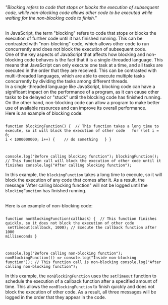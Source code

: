 _"Blocking refers to code that stops or blocks the execution of subsequent code, while non-blocking code allows other code to be executed while waiting for the non-blocking code to finish."_

<br/>
In JavaScript, the term "blocking" refers to code that stops or blocks the execution of further code until it has finished running. This can be contrasted with "non-blocking" code, which allows other code to run concurrently and does not block the execution of subsequent code.

<br/>
One of the key aspects of JavaScript that affects how blocking and non-blocking code behaves is the fact that it is a single-threaded language. This means that JavaScript can only execute one task at a time, and all tasks are executed in the order that they are received. This can be contrasted with multi-threaded languages, which are able to execute multiple tasks concurrently by dividing the tasks among different threads.

<br/>
In a single-threaded language like JavaScript, blocking code can have a significant impact on the performance of a program, as it can cause other tasks to be delayed or "stuck" until the blocking code has finished running. On the other hand, non-blocking code can allow a program to make better use of available resources and can improve its overall performance.

<br/>
Here is an example of blocking code:

<Code language='javascript'>

function blockingFunction() {
&nbsp;// This function takes a long time to execute, so it will block the execution of other code
&nbsp;&nbsp;for (let i = 0; i < 1000000000; i++) {
&nbsp;&nbsp;&nbsp;// do something
&nbsp;&nbsp;}
}

console.log("Before calling blocking function");
blockingFunction(); // This function call will block the execution of other code until it finishes
console.log("After calling blocking function");
</Code>

In this example, the `blockingFunction` takes a long time to execute, so it will block the execution of any code that comes after it. As a result, the message "After calling blocking function" will not be logged until the `blockingFunction` has finished running.

<br/>
Here is an example of non-blocking code:

<Code language='javascript'>

function nonBlockingFunction(callback) {
&nbsp;// This function finishes quickly, so it does not block the execution of other code
&nbsp;setTimeout(callback, 1000); // Execute the callback function after 1000 milliseconds
}

console.log("Before calling non-blocking function");
nonBlockingFunction(() => console.log("Inside non-blocking function")); // This function call is non-blocking
console.log("After calling non-blocking function");
</Code>

In this example, the `nonBlockingFunction` uses the `setTimeout` function to schedule the execution of a callback function after a specified amount of time. This allows the `nonBlockingFunction` to finish quickly and does not block the execution of other code. As a result, all three messages will be logged in the order that they appear in the code.
